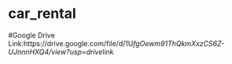 # car_rental
# G o o g l e   D r i v e   L i n k : h t t p s : / / d r i v e . g o o g l e . c o m / f i l e / d / 1 U _ f g O e w m 9 1 T h Q k m X x z C S 6 Z - U J n n n H X Q 4 / v i e w ? u s p = d r i v e _ l i n k    
 